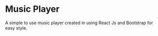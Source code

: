 # Music Player

A simple to use music player created in using React Js and Bootstrap for easy style.
